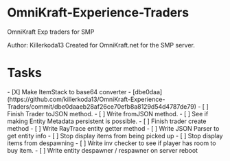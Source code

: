 # OmniKraft-Experience-Traders
OmniKraft Exp traders for SMP

Author: Killerkoda13
Created for OmniKraft.net for the SMP server.

<h1>Tasks</h1>
- [X] Make ItemStack to base64 converter - [dbe0daa](https://github.com/killerkoda13/OmniKraft-Experience-Traders/commit/dbe0daaeb28af26ce70efb8a8129d54d4787de79)
- [ ] Finish Trader toJSON method.
- [ ] Write fromJSON method.
- [ ] See if making Entity Metadata persistent is possible.
- [ ] Finish trader create method
- [ ] Write RayTrace entity getter method
- [ ] Write JSON Parser to get entity info
- [ ] Stop display items from being picked up
- [ ] Stop display items from despawning
- [ ] Write inv checker to see if player has room to buy item.
- [ ] Write entity despawner / respawner on server reboot

